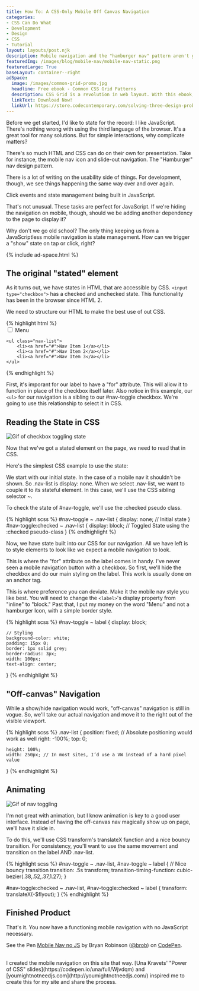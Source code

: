 ```yaml
---
title: How To: A CSS-Only Mobile Off Canvas Navigation
categories:
- CSS Can Do What
- Development
- Design
- CSS
- Tutorial
layout: layouts/post.njk
description: Mobile navigation and the "hamburger nav" pattern aren't going away. In this tutorial, I'll walk you through creating a mobile off-canvas navigation with only CSS and HTML.
featuredImg: /images/blog/mobile-nav/mobile-nav-static.png
featuredLarge: True
baseLayout: container--right
adSpace: 
  image: /images/common-grid-promo.jpg
  headline: Free ebook - Common CSS Grid Patterns
  description: CSS Grid is a revolution in web layout. With this ebook, I cover 3 design patterns that Grid solves easier, better and more creatively to help push our designs in better directions.
  linkText: Download Now!
  linkUrl: https://store.codecontemporary.com/solving-three-design-problems-with-css-grid/buy
---
```


Before we get started, I'd like to state for the record: I like JavaScript. There's nothing wrong with using the third language of the browser. It's a great tool for many solutions. But for simple interactions, why complicate matters?

There's so much HTML and CSS can do on their own for presentation. Take for instance, the mobile nav icon and slide-out navigation. The "Hamburger" nav design pattern. 

There is a lot of writing on the usability side of things. For development, though, we see things happening the same way over and over again. 

Click events and state management being built in JavaScript.

That's not unusual. These tasks are perfect for JavaScript. If we're hiding the navigation on mobile, though, should we be adding another dependency to the page to display it?

Why don't we go old school? The only thing keeping us from a JavaScriptless mobile navigation is state management. How can we trigger a "show" state on tap or click, right? 

{% include ad-space.html %}

## The original "stated" element

As it turns out, we have states in HTML that are accessible by CSS. `<input type="checkbox">` has a checked and unchecked state. This functionality has been in the browser since HTML 2.

We need to structure our HTML to make the best use of out CSS. 

<div class="pull-1">
{% highlight html %}
<nav class="navigation">
    <input type="checkbox" id="nav-toggle">
    <label for="nav-toggle">Menu</label>

    <ul class="nav-list">
        <li><a href="#">Nav Item 1</a></li>
        <li><a href="#">Nav Item 2</a></li>
        <li><a href="#">Nav Item 3</a></li>
    </ul>

</nav>
{% endhighlight %}
</div>

First, it's imporant for our label to have a "for" attribute. This will allow it to function in place of the checkbox itself later. Also notice in this example, our `<ul>` for our navigation is a sibling to our #nav-toggle checkbox. We're going to use this relationship to select it in CSS.

## Reading the State in CSS

![Gif of checkbox toggling state](/images/blog/mobile-nav/simple-toggle.gif)

Now that we've got a stated element on the page, we need to read that in CSS.

Here's the simplest CSS example to use the state:

We start with our initial state. In the case of a mobile nav it shouldn't be shown. So .nav-list is display: none. When we select .nav-list, we want to couple it to its stateful element. In this case, we'll use the CSS sibling selector ~.

To check the state of #nav-toggle, we'll use the :checked pseudo class.

{% highlight scss %}
#nav-toggle ~ .nav-list {
    display: none; // Initial state
}
#nav-toggle:checked ~ .nav-list {
    display: block; // Toggled State using the :checked pseudo-class
}
{% endhighlight %}

Now, we have state built into our CSS for our navigation. All we have left is to style elements to look like we expect a mobile navigation to look.

This is where the "for" attribute on the label comes in handy. I've never seen a mobile navigation button with a checkbox. So first, we'll hide the checkbox and do our main styling on the label. This work is usually done on an anchor tag.

This is where preference you can deviate. Make it the mobile nav style you like best. You will need to change the `<label>`'s display property from "inline" to "block." Past that, I put my money on the word "Menu" and not a hamburger Icon, with a simple border style.

{% highlight scss %}
#nav-toggle ~ label {
    display: block;

    // Styling
    background-color: white;
    padding: 15px 0;
    border: 1px solid grey;
    border-radius: 3px;
    width: 100px;
    text-align: center;
}
{% endhighlight %}

## "Off-canvas" Navigation

While a show/hide navigation would work, "off-canvas" navigation is still in vogue. So, we'll take our actual navigation and move it to the right out of the visible viewport.

{% highlight scss %}
.nav-list {
    position: fixed; // Absolute positioning would work as well
    right: -100%;
    top: 0;

    height: 100%;
    width: 250px; // In most sites, I’d use a VW instead of a hard pixel value
}
{% endhighlight %}

## Animating

![Gif of nav toggling](/images/blog/mobile-nav/nav-styled.gif)


I'm not great with animation, but I know animation is key to a good user interface. Instead of having the off-canvas nav magically show up on page, we'll have it slide in.

To do this, we'll use CSS transform's translateX function and a nice bouncy transition. For consistency, you'll want to use the same movement and transition on the label AND .nav-list.

{% highlight scss %}
#nav-toggle ~ .nav-list, #nav-toggle ~ label {
	// Nice bouncy transition
    transition: .5s transform;
    transition-timing-function: cubic-bezier(.38,.52,.37,1.27);
}

#nav-toggle:checked ~ .nav-list, #nav-toggle:checked ~ label {
    transform: translateX(-$flyout);
}
{% endhighlight %}

## Finished Product

That's it. You now have a functioning mobile navigation with no JavaScript necessary.

<p data-height="400" data-theme-id="26704" data-slug-hash="oeNdbg" data-default-tab="css,result" data-user="brob" data-embed-version="2" data-pen-title="Mobile Nav no JS" class="codepen">See the Pen <a href="https://codepen.io/brob/pen/oeNdbg/">Mobile Nav no JS</a> by Bryan Robinson (<a href="https://codepen.io/brob">@brob</a>) on <a href="https://codepen.io">CodePen</a>.</p>
<script async src="https://production-assets.codepen.io/assets/embed/ei.js"></script>
<br>
I created the mobile navigation on this site that way. [Una Kravets' "Power of CSS" slides](https://codepen.io/una/full/Wjvdqm) and [youmightnotneedjs.com](http://youmightnotneedjs.com/) inspired me to create this for my site and share the process.
